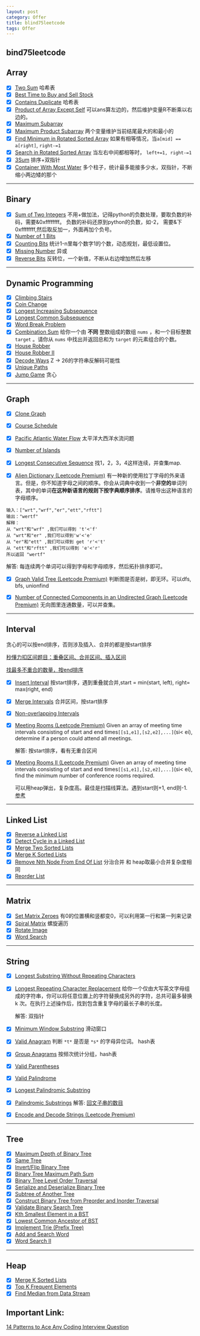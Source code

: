 ```yaml
---
layout: post
category: Offer
title: blind75leetcode
tags: Offer
---
```


## bind75leetcode


## Array

- [x] [Two Sum](https://leetcode-cn.com/problems/two-sum/) 哈希表
- [x] [Best Time to Buy and Sell Stock](https://leetcode-cn.com/problems/best-time-to-buy-and-sell-stock/)
- [x] [Contains Duplicate](https://leetcode-cn.com/problems/contains-duplicate/)  哈希表
- [x] [Product of Array Except Self](https://leetcode-cn.com/problems/product-of-array-except-self/) 可以ans算左边的，然后维护变量R不断乘以右边的。
- [x] [Maximum Subarray](https://leetcode-cn.com/problems/maximum-subarray/)
- [x] [Maximum Product Subarray](https://leetcode-cn.com/problems/maximum-product-subarray/)  两个变量维护当前结尾最大的和最小的
- [x] [Find Minimum in Rotated Sorted Array](https://leetcode-cn.com/problems/find-minimum-in-rotated-sorted-array/) 如果有相等情况，当`a[mid] == a[right]`, `right-=1`
- [x] [Search in Rotated Sorted Array](https://leetcode-cn.com/problems/search-in-rotated-sorted-array/) 当左右中间都相等时， `left+=1, right-=1`
- [x] [3Sum](https://leetcode-cn.com/problems/3sum/) 排序+双指针
- [x] [Container With Most Water](https://leetcode-cn.com/problems/container-with-most-water/) 多个柱子，统计最多能接多少水，双指针，不断缩小两边矮的那个

---

## Binary

- [x] [Sum of Two Integers](https://leetcode-cn.com/problems/sum-of-two-integers/) 不用+做加法，记得python的负数处理，要取负数的补码，需要&0xffffffff。 负数的补码还原到python的负数，如-2， 需要&下0xffffffff,然后取反加一，外面再加个负号。
- [x] [Number of 1 Bits](https://leetcode-cn.com/problems/number-of-1-bits/)
- [x] [Counting Bits](https://leetcode-cn.com/problems/counting-bits/) 统计1-n里每个数字1的个数，动态规划，最低设置位。
- [x] [Missing Number](https://leetcode-cn.com/problems/missing-number/) 异或
- [x] [Reverse Bits](https://leetcode-cn.com/problems/reverse-bits/) 反转位，一个新值，不断从右边增加然后左移

---

## Dynamic Programming

- [x] [Climbing Stairs](https://leetcode-cn.com/problems/climbing-stairs/)
- [x] [Coin Change](https://leetcode-cn.com/problems/coin-change/)
- [x] [Longest Increasing Subsequence](https://leetcode-cn.com/problems/longest-increasing-subsequence/)
- [x] [Longest Common Subsequence](https://leetcode-cn.com/problems/longest-common-subsequence/)
- [x] [Word Break Problem](https://leetcode-cn.com/problems/word-break/)
- [x] [Combination Sum](https://leetcode-cn.com/problems/combination-sum-iv/) 给你一个由 **不同** 整数组成的数组 `nums` ，和一个目标整数 `target` 。请你从 `nums` 中找出并返回总和为 `target` 的元素组合的个数。
- [x] [House Robber](https://leetcode-cn.com/problems/house-robber/)
- [x] [House Robber II](https://leetcode-cn.com/problems/house-robber-ii/)
- [x] [Decode Ways](https://leetcode-cn.com/problems/decode-ways/) Z -> 26的字符串反解码可能性
- [x] [Unique Paths](https://leetcode-cn.com/problems/unique-paths/)
- [x] [Jump Game](https://leetcode-cn.com/problems/jump-game/)  贪心

---

## Graph

- [x] [Clone Graph](https://leetcode-cn.com/problems/clone-graph/)

- [x] [Course Schedule](https://leetcode-cn.com/problems/course-schedule/)

- [x] [Pacific Atlantic Water Flow](https://leetcode-cn.com/problems/pacific-atlantic-water-flow/) 太平洋大西洋水流问题

- [x] [Number of Islands](https://leetcode-cn.com/problems/number-of-islands/)

- [x] [Longest Consecutive Sequence](https://leetcode-cn.com/problems/longest-consecutive-sequence/) 找1，2，3，4这样连续，并查集map. 

- [x]  [Alien Dictionary (Leetcode Premium)](https://www.lintcode.com/problem/892/) 有一种新的使用拉丁字母的外来语言。但是，你不知道字母之间的顺序。你会从词典中收到一个**非空的**单词列表，其中的单词**在这种新语言的规则下按字典顺序排序**。请推导出这种语言的字母顺序。

  ```
  输入：["wrt","wrf","er","ett","rftt"]
  输出："wertf"
  解释：
  从 "wrt"和"wrf" ,我们可以得到 't'<'f'
  从 "wrt"和"er" ,我们可以得到'w'<'e'
  从 "er"和"ett" ,我们可以得到 get 'r'<'t'
  从 "ett"和"rftt" ,我们可以得到 'e'<'r'
  所以返回 "wertf"
  ```

  解答: 每连续两个单词可以得到字母和字母顺序，然后拓扑排序即可。

  

- [x] [Graph Valid Tree (Leetcode Premium)](https://www.lintcode.com/problem/graph-valid-tree/note/157655) 判断图是否是树，即无环。可以dfs, bfs, unionfind

- [x] [Number of Connected Components in an Undirected Graph (Leetcode Premium)](https://leetcode-cn.com/problems/number-of-connected-components-in-an-undirected-graph/) 无向图里连通数量，可以并查集。

---

## Interval

贪心的可以按end排序，否则涉及插入、合并的都是按start排序

[秒懂力扣区间题目：重叠区间、合并区间、插入区间](https://mp.weixin.qq.com/s/ioUlNa4ZToCrun3qb4y4Ow)   

[找最多不重合的数量，按end排序](https://leetcode-cn.com/problems/non-overlapping-intervals/solution/qu-jian-wen-ti-de-tan-xin-jie-fa-de-tong-hzy3/)

- [x] [Insert Interval](https://leetcode-cn.com/problems/insert-interval/)  按start排序，遇到重叠就合并,start = min(start, left), right= max(right, end)

- [x] [Merge Intervals](https://leetcode-cn.com/problems/merge-intervals/) 合并区间，按start排序

- [x] [Non-overlapping Intervals](https://leetcode-cn.com/problems/non-overlapping-intervals/)

- [x] [Meeting Rooms (Leetcode Premium)](https://leetcode-cn.com/problems/meeting-rooms/) Given an array of meeting time intervals consisting of start and end times`[[s1,e1],[s2,e2],...]`(si< ei), determine if a person could attend all meetings.

  解答: 按start排序，看有无重合区间

- [x] [Meeting Rooms II (Leetcode Premium)](https://leetcode-cn.com/problems/meeting-rooms-ii/) Given an array of meeting time intervals consisting of start and end times`[[s1,e1],[s2,e2],...]`(si< ei), find the minimum number of conference rooms required.

  可以用heap弹出，复杂度高。最佳是扫描线算法。遇到start则+1, end则-1.  [参考](https://www.jiuzhang.com/solution/meeting-rooms-ii/)

---

## Linked List

- [x] [Reverse a Linked List](https://leetcode-cn.com/problems/reverse-linked-list/)
- [x] [Detect Cycle in a Linked List](https://leetcode-cn.com/problems/linked-list-cycle/)
- [x] [Merge Two Sorted Lists](https://leetcode-cn.com/problems/merge-two-sorted-lists/)
- [x] [Merge K Sorted Lists](https://leetcode-cn.com/problems/merge-k-sorted-lists/)
- [x] [Remove Nth Node From End Of List](https://leetcode-cn.com/problems/remove-nth-node-from-end-of-list/)  分治合并 和 heap取最小合并复杂度相同
- [x] [Reorder List](https://leetcode-cn.com/problems/reorder-list/)

---

## Matrix

- [x] [Set Matrix Zeroes](https://leetcode-cn.com/problems/set-matrix-zeroes/) 有0的位置横和竖都变0，可以利用第一行和第一列来记录
- [x] [Spiral Matrix](https://leetcode-cn.com/problems/spiral-matrix/) 螺旋遍历
- [x] [Rotate Image](https://leetcode-cn.com/problems/rotate-image/)
- [x] [Word Search](https://leetcode-cn.com/problems/word-search/)

---

## String

- [x] [Longest Substring Without Repeating Characters](https://leetcode-cn.com/problems/longest-substring-without-repeating-characters/)

- [x] [Longest Repeating Character Replacement](https://leetcode-cn.com/problems/longest-repeating-character-replacement/) 给你一个仅由大写英文字母组成的字符串，你可以将任意位置上的字符替换成另外的字符，总共可最多替换 k 次。在执行上述操作后，找到包含重复字母的最长子串的长度。

  解答: 双指针

- [x] [Minimum Window Substring](https://leetcode-cn.com/problems/minimum-window-substring/) 滑动窗口

- [x] [Valid Anagram](https://leetcode-cn.com/problems/valid-anagram/) 判断 `*t*` 是否是 `*s*` 的字母异位词。 hash表

- [x] [Group Anagrams](https://leetcode-cn.com/problems/group-anagrams/) 按频次统计分组，hash表

- [x] [Valid Parentheses](https://leetcode-cn.com/problems/valid-parentheses/)

- [x] [Valid Palindrome](https://leetcode-cn.com/problems/valid-palindrome/)

- [x] [Longest Palindromic Substring](https://leetcode-cn.com/problems/longest-palindromic-substring/)

- [x] [Palindromic Substrings](https://leetcode-cn.com/problems/palindromic-substrings/)                       解答: [回文子串的数目](https://leetcode-cn.com/submissions/detail/249689602/)

- [x] [Encode and Decode Strings (Leetcode Premium)](https://www.lintcode.com/problem/encode-and-decode-strings/note/79209)

---

## Tree
- [x] [Maximum Depth of Binary Tree](https://leetcode-cn.com/problems/maximum-depth-of-binary-tree/)
- [x] [Same Tree](https://leetcode-cn.com/problems/same-tree/)
- [x] [Invert/Flip Binary Tree](https://leetcode-cn.com/problems/invert-binary-tree/)
- [x] [Binary Tree Maximum Path Sum](https://leetcode-cn.com/problems/binary-tree-maximum-path-sum/)
- [x] [Binary Tree Level Order Traversal](https://leetcode-cn.com/problems/binary-tree-level-order-traversal/)
- [x] [Serialize and Deserialize Binary Tree](https://leetcode-cn.com/problems/serialize-and-deserialize-binary-tree/)
- [x] [Subtree of Another Tree](https://leetcode-cn.com/problems/subtree-of-another-tree/)
- [x] [Construct Binary Tree from Preorder and Inorder Traversal](https://leetcode-cn.com/problems/construct-binary-tree-from-preorder-and-inorder-traversal/)
- [x] [Validate Binary Search Tree](https://leetcode-cn.com/problems/validate-binary-search-tree/)
- [x] [Kth Smallest Element in a BST](https://leetcode-cn.com/problems/kth-smallest-element-in-a-bst/)
- [x] [Lowest Common Ancestor of BST](https://leetcode-cn.com/problems/lowest-common-ancestor-of-a-binary-search-tree/)
- [x] [Implement Trie (Prefix Tree)](https://leetcode-cn.com/problems/implement-trie-prefix-tree/)
- [x] [Add and Search Word](https://leetcode-cn.com/problems/add-and-search-word-data-structure-design/)
- [x] [Word Search II](https://leetcode-cn.com/problems/word-search-ii/)

---

## Heap

- [x] [Merge K Sorted Lists](https://leetcode-cn.com/problems/merge-k-sorted-lists/)
- [x] [Top K Frequent Elements](https://leetcode-cn.com/problems/top-k-frequent-elements/)
- [x] [Find Median from Data Stream](https://leetcode-cn.com/problems/find-median-from-data-stream/)

## Important Link:
[14 Patterns to Ace Any Coding Interview Question](https://hackernoon.com/14-patterns-to-ace-any-coding-interview-question-c5bb3357f6ed)
